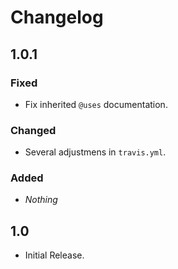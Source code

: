 # Changelog

## 1.0.1

### Fixed

* Fix inherited `@uses` documentation. 

### Changed

* Several adjustmens in `travis.yml`.

### Added

* _Nothing_


## 1.0
* Initial Release.